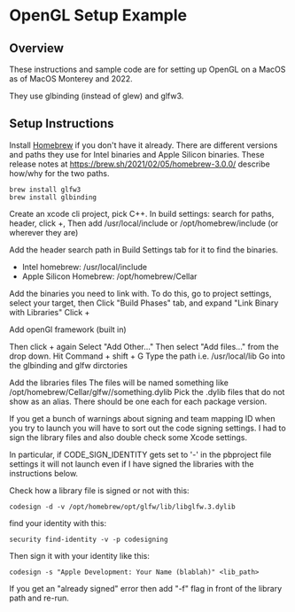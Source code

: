 #  OpenGL Setup Example

## Overview

These instructions and sample code are for setting up OpenGL on a MacOS as of MacOS Monterey and 2022.

They use glbinding (instead of glew) and glfw3.

## Setup Instructions

Install [Homebrew](https://brew.sh/) if you don't have it already.
There are different versions and paths they use for Intel binaries and Apple Silicon binaries.
These release notes at https://brew.sh/2021/02/05/homebrew-3.0.0/ describe how/why for the two paths.

    brew install glfw3
    brew install glbinding

Create an xcode cli project, pick C++.
In build settings: search for paths, header, click +, 
Then add /usr/local/include or /opt/homebrew/include (or wherever they are)

Add the header search path in Build Settings tab for it to find the binaries.

- Intel homebrew: /usr/local/include
- Apple Silicon Homebrew: /opt/homebrew/Cellar

Add the binaries you need to link with.
To do this, go to project settings, select your target, then
Click "Build  Phases" tab, and expand "Link Binary with Libraries"
Click +

Add openGl framework (built in)

Then click + again
Select "Add Other..." 
Then select "Add files..." from the drop down.
Hit Command + shift + G
Type the path i.e. /usr/local/lib
Go into the glbinding and glfw dirctories

Add the libraries files
The files will be named something like /opt/homebrew/Cellar/glfw/<version>/something.dylib
Pick the .dylib files that do not show as an alias. There should be one each for each package version.

If you get a bunch of warnings about signing and team mapping ID when you try to launch
you will have to sort out the code signing settings.
I had to sign the library files and also double check some Xcode settings.

In particular, if CODE_SIGN_IDENTITY gets set to '-' in the pbproject file settings it 
will not launch even if I have signed the libraries with the instructions below.

Check how a library file is signed or not with this:

    codesign -d -v /opt/homebrew/opt/glfw/lib/libglfw.3.dylib

find your identity with this:

    security find-identity -v -p codesigning

Then sign it with your identity like this:

    codesign -s "Apple Development: Your Name (blablah)" <lib_path>

If you get an "already signed" error then add "-f" flag in front of the library path and re-run.


